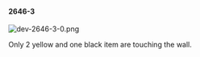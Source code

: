 #### 2646-3
![dev-2646-3-0.png](https://github.com/lil-lab/nlvr/raw/master/nlvr/dev/images/2/dev-2646-3-0.png "dev-2646-3-0.png")

Only 2 yellow and one black item are touching the wall.